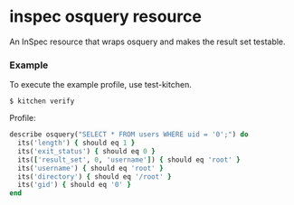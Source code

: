 # inspec osquery resource

An InSpec resource that wraps osquery and makes the result set testable.

### Example

To execute the example profile, use test-kitchen.

    $ kitchen verify

Profile:

```ruby
describe osquery("SELECT * FROM users WHERE uid = '0';") do
  its('length') { should eq 1 }
  its('exit_status') { should eq 0 }
  its(['result_set', 0, 'username']) { should eq 'root' }
  its('username') { should eq 'root' }
  its('directory') { should eq '/root' }
  its('gid') { should eq '0' }
end
```
